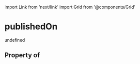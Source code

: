 import Link from 'next/link'
import Grid from '@components/Grid'

# publishedOn

undefined

## Property of



